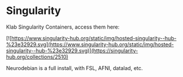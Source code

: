 # Singularity
Klab Singularity Containers, access them here: 

[![https://www.singularity-hub.org/static/img/hosted-singularity--hub-%23e32929.svg](https://www.singularity-hub.org/static/img/hosted-singularity--hub-%23e32929.svg)](https://singularity-hub.org/collections/2510)

Neurodebian is a full install, with FSL, AFNI, datalad, etc.
